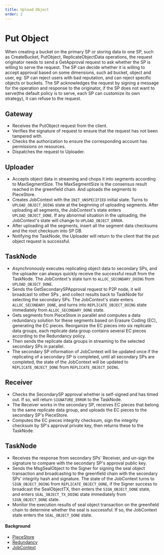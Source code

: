 ```yaml
---
title: Upload Object
order: 2
---
```

# Put Object
When creating a bucket on the primary SP or storing data to one SP, such as CreateBucket, PutObject, ReplicateObjectData operations,
the request originator needs to send a GetApproval request to ask whether the SP is willing to serve the request. The SP can decide
whether it is willing to accept approval based on some dimensions, such ad bucket, object and user, eg: SP can reject users with
bad reputation, and can reject specific objects or buckets. The SP acknowledges the request by signing a message for the operation
and response to the originator, if the SP does not want to serve(the default policy is to serve, each SP can customize its own strategy),
it can refuse to the request.

## Gateway
* Receives the PutObject request from the client.
* Verifies the signature of request to ensure that the request has not been tampered with.
* Checks the authorization to ensure the corresponding account has permissions on resources.
* Dispatches the request to Uploader.

## Uploader
* Accepts object data in streaming and chops it into segments according to MaxSegmentSize. The MaxSegmentSize is the consensus result reached in the greenfield chain. And uploads the segments to PieceStore.
* Creates JobContext with the `INIT_UNSPECIFIED` initial state. Turns to `UPLOAD_OBJECT_DOING` state at the beginning of uploading segments. After uploading all segments, the JobContext's state enters `UPLOAD_OBJECT_DONE`. If any abnormal situation in the uploading, the JobContext's state will change to `UPLOAD_OBJECT_ERROR`.
* After uploading all the segments, insert all the segment data checksums and the root checksum into SP DB.
* Notifying the TaskNode, the Uploader will return to the client that the put object request is successful.

## TaskNode
* Asynchronously executes replicating object data to secondary SPs, and the uploader can always quickly receive the successful result from the TaskNode. The JobContext's state turn to `ALLOC_SECONDARY_DOING` from `UPLOAD_OBJECT_DONE`.
* Sends the GetSecondarySPApproval request to P2P node, it will broadcast to other SPs , and collect results back to TaskNode for selecting the secondary SPs. The JobContext's state enters `ALLOC_SECONDARY_DONE`, and turns into `REPLICATE_OBJECT_DOING` state immediately from `ALLOC_SECONDARY_DONE` state.
* Gets segments from PieceStore in parallel and computes a data redundancy solution for these segments based on Erasure Coding (EC), generating the EC pieces. Reorganize the EC pieces into six replicate data groups, each replicate data group contains several EC pieces according to the Redundancy policy.
* Then sends the replicate data groups in streaming to the selected secondary SPs in parallel.
* The secondary SP information of JobContext will be updated once if the replicating of a secondary SP is completed, until all secondary SPs are completed, the state of the JobContext will be updated to `REPLICATE_OBJECT_DONE` from `REPLICATE_OBJECT_DOING`.

## Receiver
* Checks the SecondarySP approval whether is self-signed and has timed out. If so, will return `SIGNATURE_ERROR` to the TaskNode.
* The Receiver works in the secondary SP, receives EC pieces that belong to the same replicate data group, and uploads the EC pieces to the secondary SP's PieceStore.
* Computes the EC pieces integrity checksum, sign the integrity checksum by SP's approval private key, then returns these to the TaskNode.

## TaskNode
* Receives the response from secondary SPs' Receiver, and un-sign the signature to compare with the secondary SP's approval public key.
* Sends the MsgSealObject to the Signer for signing the seal object transaction and broadcasting to the greenfield chain with the secondary SPs' integrity hash and signature. The state of the JobContext turns to `SIGN_OBJECT_DOING` from `REPLICATE_OBJECT_DONE`, if the Signer success to broadcast the SealObjectTX, then enters the `SIGN_OBJECT_DONE` state, and enters `SEAL_OBJECT_TX_DOING` state immediately from `SIGN_OBJECT_DONE` state.
* Monitor the execution results of seal object transaction on the greenfield chain to determine whether the seal is successful. If so, the JobContext state enters the `SEAL_OBJECT_DONE` state.


#### Background
* [PieceStore](../modules/01-piece_store.md)
* [Redundancy](../modules/02-redundancy.md)
* [JobContext](../modules/03-sp_db.md)
